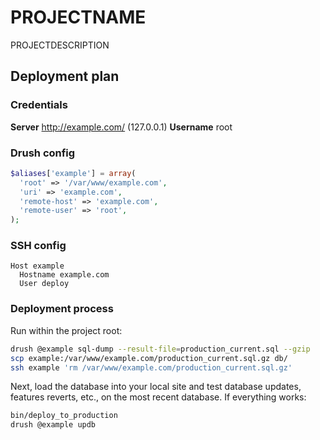 # PROJECTNAME #
PROJECTDESCRIPTION

## Deployment plan ##

### Credentials ###
**Server** http://example.com/ (127.0.0.1)
**Username** root

### Drush config ###

```php
$aliases['example'] = array(
  'root' => '/var/www/example.com',
  'uri' => 'example.com',
  'remote-host' => 'example.com',
  'remote-user' => 'root',
);
```

### SSH config ###

```
Host example
  Hostname example.com
  User deploy
```

### Deployment process ###

Run within the project root:

```sh
drush @example sql-dump --result-file=production_current.sql --gzip
scp example:/var/www/example.com/production_current.sql.gz db/
ssh example 'rm /var/www/example.com/production_current.sql.gz'
```

Next, load the database into your local site and test database updates, features
reverts, etc., on the most recent database. If everything works:

```sh
bin/deploy_to_production
drush @example updb
```
